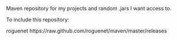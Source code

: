 Maven repository for my projects and random .jars I want access to.

To include this repository:

  <repositories>
    <repository>
      <id>roguenet</id>
      <url>https://raw.github.com/roguenet/maven/master/releases</url>
    </repository>
  </repositories>
